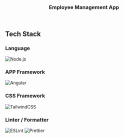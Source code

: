<br />

<h3 align="center">Employee Management App</h3>

<br />

## Tech Stack

### Language

![Node.js](https://img.shields.io/badge/Node-v20.9.0-green)

### APP Framework

![Angular](https://img.shields.io/badge/Angular-v17.0.0-red)

### CSS Framework

![TailwindCSS](https://img.shields.io/badge/TailwindCSS-v3.3.6-blue)

### Linter / Formatter

![ESLint](https://img.shields.io/badge/ESLint-v8.54.0-purple)
![Prettier](https://img.shields.io/badge/Prettier-v3.1.0-pink)
